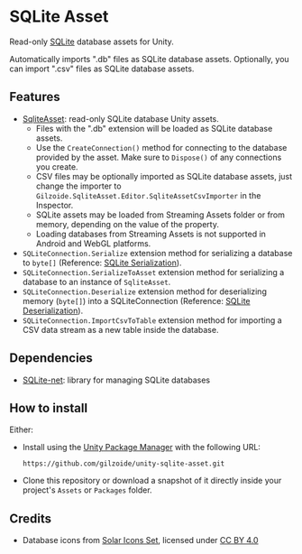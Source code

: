 # SQLite Asset
Read-only [SQLite](https://sqlite.org/) database assets for Unity.

Automatically imports ".db" files as SQLite database assets.
Optionally, you can import ".csv" files as SQLite database assets.


## Features
- [SqliteAsset](Runtime/SqliteAsset.cs): read-only SQLite database Unity assets.
  + Files with the ".db" extension will be loaded as SQLite database assets.
  + Use the `CreateConnection()` method for connecting to the database provided by the asset.
    Make sure to `Dispose()` of any connections you create.
  + CSV files may be optionally imported as SQLite database assets, just change the importer to `Gilzoide.SqliteAsset.Editor.SqliteAssetCsvImporter` in the Inspector.
  + SQLite assets may be loaded from Streaming Assets folder or from memory, depending on the value of the  property.
  + Loading databases from Streaming Assets is not supported in Android and WebGL platforms.
- `SQLiteConnection.Serialize` extension method for serializing a database to `byte[]` (Reference: [SQLite Serialization](https://www.sqlite.org/c3ref/serialize.html)).
- `SQLiteConnection.SerializeToAsset` extension method for serializing a database to an instance of `SqliteAsset`.
- `SQLiteConnection.Deserialize` extension method for deserializing memory (`byte[]`) into a SQLiteConnection (Reference: [SQLite Deserialization](https://www.sqlite.org/c3ref/deserialize.html)).
- `SQLiteConnection.ImportCsvToTable` extension method for importing a CSV data stream as a new table inside the database.


## Dependencies
- [SQLite-net](https://github.com/gilzoide/unity-sqlite-net): library for managing SQLite databases


## How to install
Either:
- Install using the [Unity Package Manager](https://docs.unity3d.com/Manual/upm-ui-giturl.html) with the following URL:
  ```
  https://github.com/gilzoide/unity-sqlite-asset.git
  ```
- Clone this repository or download a snapshot of it directly inside your project's `Assets` or `Packages` folder.


## Credits
- Database icons from [Solar Icons Set](https://www.figma.com/community/file/1166831539721848736/solar-icons-set), licensed under [CC BY 4.0](https://creativecommons.org/licenses/by/4.0/)